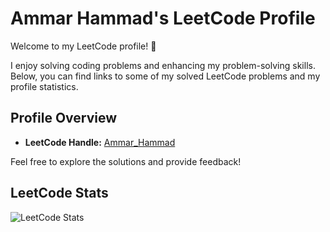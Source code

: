 # Ammar Hammad's LeetCode Profile

Welcome to my LeetCode profile! 👋

I enjoy solving coding problems and enhancing my problem-solving skills. Below, you can find links to some of my solved LeetCode problems and my profile statistics.

## Profile Overview

- **LeetCode Handle:** [Ammar_Hammad](https://leetcode.com/Ammar_Hammad/)

Feel free to explore the solutions and provide feedback!


## LeetCode Stats

![LeetCode Stats](https://leetcode-badge.com/?name=Ammar_Hammad&stats=1&style=flat&logo=leetcode)
